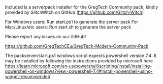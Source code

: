 Included is a serverpack installer for the GregTech Community pack, kindly provided by GlitchWitch on GitHub (https://github.com/Glitch-Witch)

For Windows users: Run start.ps1 to generate the server pack
For Mac/Linux/etc users: Run start.sh to generate the server pack

Please report any issues on our GitHub!

https://github.com/GregTechCEu/GregTech-Modern-Community-Pack

The packserver/start.ps1 windows script expects powershell version 7.4. It may be installed by following the instructions provided by microsoft here https://learn.microsoft.com/en-us/powershell/scripting/install/installing-powershell-on-windows?view=powershell-7.4#install-powershell-using-winget-recommended

